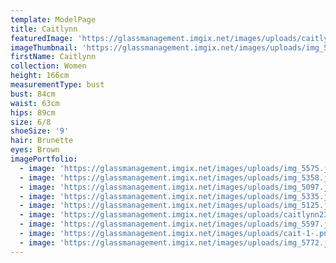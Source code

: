 ```yaml
---
template: ModelPage
title: Caitlynn
featuredImage: 'https://glassmanagement.imgix.net/images/uploads/caitlynn-cover-2-2-.jpg'
imageThumbnail: 'https://glassmanagement.imgix.net/images/uploads/img_5829.jpg'
firstName: Caitlynn
collection: Women
height: 166cm
measurementType: bust
bust: 84cm
waist: 63cm
hips: 89cm
size: 6/8
shoeSize: '9'
hair: Brunette
eyes: Brown
imagePortfolio:
  - image: 'https://glassmanagement.imgix.net/images/uploads/img_5575.jpg'
  - image: 'https://glassmanagement.imgix.net/images/uploads/img_5358.jpg'
  - image: 'https://glassmanagement.imgix.net/images/uploads/img_5097.jpg'
  - image: 'https://glassmanagement.imgix.net/images/uploads/img_5335.jpg'
  - image: 'https://glassmanagement.imgix.net/images/uploads/img_5125.jpg'
  - image: 'https://glassmanagement.imgix.net/images/uploads/caitlynn23ui.jpg'
  - image: 'https://glassmanagement.imgix.net/images/uploads/img_5597.jpg'
  - image: 'https://glassmanagement.imgix.net/images/uploads/cait-1-.png'
  - image: 'https://glassmanagement.imgix.net/images/uploads/img_5772.jpg'
---
```


